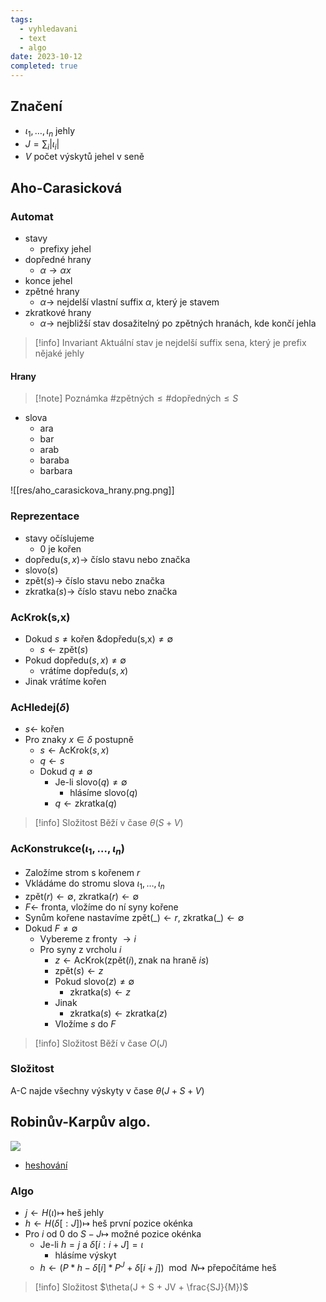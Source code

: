 ```yaml
---
tags:
  - vyhledavani
  - text
  - algo
date: 2023-10-12
completed: true
---
```

## Značení

- $\iota_1, \dots, \iota_n$ jehly
- $J = \sum_i|\iota_i|$ 
- $V$ počet výskytů jehel v seně

## Aho-Carasicková

### Automat

- stavy
	- prefixy jehel
- dopředné hrany
	- $\alpha \rightarrow \alpha x$
- konce jehel
- zpětné hrany
	- $\alpha \rightarrow$ nejdelší vlastní suffix $\alpha$, který je stavem 
- zkratkové hrany
	- $\alpha \rightarrow$ nejbližší stav dosažitelný po zpětných hranách, kde končí jehla

> [!info] Invariant
> Aktuální stav je nejdelší suffix sena, který je prefix nějaké jehly
#### Hrany

> [!note] Poznámka
> $\text{\# zpětných} \le \text{\# dopředných} \le S$

- slova
	- ara
	- bar
	- arab
	- baraba
	- barbara

![[res/aho_carasickova_hrany.png.png]]

### Reprezentace

- stavy očíslujeme
	- 0 je kořen
- $\text{dopředu}(s,x) \rightarrow$ číslo stavu nebo značka
- $\text{slovo}(s)$
- $\text{zpět}(s) \rightarrow$ číslo stavu nebo značka
- $\text{zkratka}(s) \rightarrow$ číslo stavu nebo značka

### AcKrok(s,x)

- Dokud $s \ne \text{kořen} \text{ \& } \text{dopředu(s,x)} \ne \emptyset$
	- $s \leftarrow \text{zpět}(s)$
- Pokud $\text{dopředu}(s,x) \ne \emptyset$
	- vrátíme $\text{dopředu}(s,x)$
- Jinak vrátíme kořen

### AcHledej($\delta$)

- $s \leftarrow$ kořen
- Pro znaky $x \in \delta$ postupně
	- $s \leftarrow \text{AcKrok}(s,x)$
	- $q \leftarrow s$
	- Dokud $q \ne \emptyset$
		- Je-li $\text{slovo}(q) \ne \emptyset$
			- hlásíme $\text{slovo}(q)$
		- $q \leftarrow \text{zkratka}(q)$

> [!info] Složitost
> Běží v čase $\theta(S + V)$

### AcKonstrukce($\iota_1, \dots, \iota_n$)

- Založíme strom s kořenem $r$
- Vkládáme do stromu slova $\iota_1,\dots, \iota_n$
- $\text{zpět}(r) \leftarrow \emptyset$, $\text{zkratka}(r) \leftarrow \emptyset$
- $F \leftarrow$ fronta, vložíme do ní syny kořene
- Synům kořene nastavíme $\text{zpět}(\_) \leftarrow r$, $\text{zkratka}(\_) \leftarrow \emptyset$
- Dokud $F \ne \emptyset$
	- Vybereme z fronty $\rightarrow i$
	- Pro syny z vrcholu $i$
		- $z \leftarrow \text{AcKrok}(\text{zpět}(i), \text{znak na hraně }is)$
		- $\text{zpět}(s) \leftarrow z$
		- Pokud $\text{slovo}(z) \ne \emptyset$
			- $\text{zkratka}(s) \leftarrow z$
		- Jinak
			- $\text{zkratka}(s) \leftarrow \text{zkratka}(z)$
		- Vložíme $s$ do $F$

> [!info] Složitost
> Běží v čase $O(J)$

### Složitost

A-C najde všechny výskyty v čase $\theta(J + S + V)$

## Robinův-Karpův algo.

![](res/robin_karp_algo.excalidraw)

- [heshování](http://pruvodce.ucw.cz/static/pruvodce.pdf#s13.4)

### Algo

- $j \leftarrow H(\iota) \mapsto$  heš jehly
- $h \leftarrow H(\delta[:J]) \mapsto$ heš první pozice okénka
- Pro $i$ od 0 do $S - J \mapsto$ možné pozice okénka
	- Je-li $h = j$ a $\delta[i:i + J] = \iota$
		- hlásíme výskyt
	- $h \leftarrow (P * h - \delta[i]*P^J + \delta[i+j]) \mod N \mapsto$ přepočítáme heš

> [!info] Složitost
> $\theta(J + S + JV + \frac{SJ}{M})$
